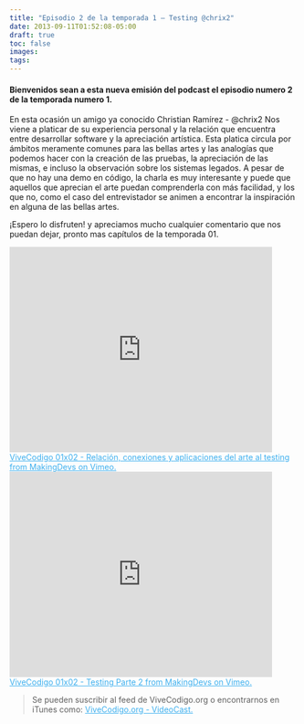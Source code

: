 ```yaml
---
title: "Episodio 2 de la temporada 1 – Testing @chrix2"
date: 2013-09-11T01:52:08-05:00
draft: true
toc: false
images:
tags:
---
```


<h4>Bienvenidos sean a esta nueva emisión del podcast el episodio numero 2 de la temporada numero 1.</h4>

En esta ocasión un amigo ya conocido Christian Ramírez - @chrix2 Nos viene a platicar de su experiencia personal y la relación que encuentra entre desarrollar software y la apreciación artística. Esta platica circula por ámbitos meramente comunes para las bellas artes y las analogías que podemos hacer con la creación de las pruebas, la apreciación de las mismas, e incluso la observación sobre los sistemas legados. A pesar de que no hay una demo en código, la charla es muy interesante y puede que aquellos que aprecian el arte puedan comprenderla con más facilidad, y los que no, como el caso del entrevistador se animen a encontrar la inspiración en alguna de las bellas artes.

¡Espero lo disfruten! y apreciamos mucho cualquier comentario que nos puedan dejar, pronto mas capítulos de la temporada 01.

<iframe src="https://player.vimeo.com/video/74242590?h=089285d175" width="460" height="360" frameborder="0"></iframe>
<a href="https://vimeo.com/74242590" target="_blank" style="color:#3eb0ef;"> ViveCodigo 01x02 - Relación, conexiones y aplicaciones del arte al testing from MakingDevs on Vimeo.</a>

<iframe src="https://player.vimeo.com/video/74247508?h=32452a029c" width="460" height="360" frameborder="0"></iframe>
<a href="https://vimeo.com/makingdevs" target="_blank" style="color:#3eb0ef;"> ViveCodigo 01x02 - Testing Parte 2 from MakingDevs on Vimeo.</a>

 >Se pueden suscribir al feed de ViveCodigo.org o encontrarnos en iTunes como: <a style="color:#3eb0ef;" href="https://podcasts.apple.com/ca/podcast/vivecodigo-org-videocast/id685052596" target="_blank"> ViveCodigo.org - VideoCast.</a>
